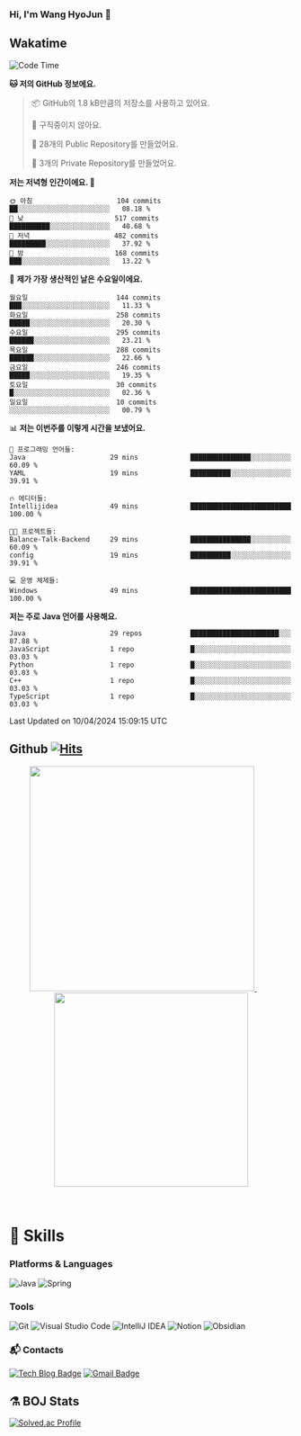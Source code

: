 ### Hi, I'm Wang HyoJun 👋

## Wakatime
<!--START_SECTION:waka-->
![Code Time](http://img.shields.io/badge/Code%20Time-198%20hrs%2058%20mins-blue)

**🐱 저의 GitHub 정보에요.** 

> 📦 GitHub의 1.8 kB만큼의 저장소를 사용하고 있어요. 
 > 
> 🚫 구직중이지 않아요.
 > 
> 📜 28개의 Public Repository를 만들었어요. 
 > 
> 🔑 3개의 Private Repository를 만들었어요. 
 > 
**저는 저녁형 인간이에요. 🦉** 

```text
🌞 아침                     104 commits         ██░░░░░░░░░░░░░░░░░░░░░░░   08.18 % 
🌆 낮　                     517 commits         ██████████░░░░░░░░░░░░░░░   40.68 % 
🌃 저녁                     482 commits         █████████░░░░░░░░░░░░░░░░   37.92 % 
🌙 밤　                     168 commits         ███░░░░░░░░░░░░░░░░░░░░░░   13.22 % 
```
📅 **제가 가장 생산적인 날은 수요일이에요.** 

```text
월요일                      144 commits         ███░░░░░░░░░░░░░░░░░░░░░░   11.33 % 
화요일                      258 commits         █████░░░░░░░░░░░░░░░░░░░░   20.30 % 
수요일                      295 commits         ██████░░░░░░░░░░░░░░░░░░░   23.21 % 
목요일                      288 commits         ██████░░░░░░░░░░░░░░░░░░░   22.66 % 
금요일                      246 commits         █████░░░░░░░░░░░░░░░░░░░░   19.35 % 
토요일                      30 commits          █░░░░░░░░░░░░░░░░░░░░░░░░   02.36 % 
일요일                      10 commits          ░░░░░░░░░░░░░░░░░░░░░░░░░   00.79 % 
```


📊 **저는 이번주를 이렇게 시간을 보냈어요.** 

```text
💬 프로그래밍 언어들: 
Java                     29 mins             ███████████████░░░░░░░░░░   60.09 % 
YAML                     19 mins             ██████████░░░░░░░░░░░░░░░   39.91 % 

🔥 에디터들: 
Intellijidea             49 mins             █████████████████████████   100.00 % 

🐱‍💻 프로젝트들: 
Balance-Talk-Backend     29 mins             ███████████████░░░░░░░░░░   60.09 % 
config                   19 mins             ██████████░░░░░░░░░░░░░░░   39.91 % 

💻 운영 체제들: 
Windows                  49 mins             █████████████████████████   100.00 % 
```

**저는 주로 Java 언어를 사용해요.** 

```text
Java                     29 repos            ██████████████████████░░░   87.88 % 
JavaScript               1 repo              █░░░░░░░░░░░░░░░░░░░░░░░░   03.03 % 
Python                   1 repo              █░░░░░░░░░░░░░░░░░░░░░░░░   03.03 % 
C++                      1 repo              █░░░░░░░░░░░░░░░░░░░░░░░░   03.03 % 
TypeScript               1 repo              █░░░░░░░░░░░░░░░░░░░░░░░░   03.03 % 
```




 Last Updated on 10/04/2024 15:09:15 UTC
<!--END_SECTION:waka-->

## Github [![Hits](https://hits.seeyoufarm.com/api/count/incr/badge.svg?url=https%3A%2F%2Fgithub.com%2Fgywns0417%2Fhit-counter&count_bg=%239AEB68&title_bg=%23B1D1F7&icon=&icon_color=%23E7E7E7&title=hits&edge_flat=false)](https://hits.seeyoufarm.com)

<p align="center">
  <a href="https://github.com/gywns0417">
    <img src="https://github-readme-stats.vercel.app/api?username=gywns0417&show_icons=true&theme=catppuccin_latte" width="400" style="max-width:100%;" />
  </a>
  &nbsp;
  &nbsp;
  &nbsp;
  &nbsp;
  <a href="https://github.com/gywns0417">
    <img src="https://github-readme-stats.vercel.app/api/top-langs/?username=gywns0417&layout=compact&show_icons=true&show_owner=true&theme=nord" width="345" style="max-width:100%;"/>
  </a>
</p>

<br>

# 💪 Skills
### Platforms & Languages
![Java](https://img.shields.io/badge/Java-007396.svg?&style=for-the-badge&logo=Java&logoColor=white)
![Spring](https://img.shields.io/badge/Spring-6DB33F.svg?&style=for-the-badge&logo=Spring&logoColor=white)

### Tools
![Git](https://img.shields.io/badge/Git-F05032.svg?&style=for-the-badge&logo=Git&logoColor=white)
![Visual Studio Code](https://img.shields.io/badge/Visual%20Studio%20Code-007ACC.svg?&style=for-the-badge&logo=Visual%20Studio%20Code&logoColor=white)
![IntelliJ IDEA](https://img.shields.io/badge/IntelliJ%20IDEA-000000.svg?&style=for-the-badge&logo=IntelliJ%20IDEA&logoColor=white)
![Notion](https://img.shields.io/badge/Notion-000000.svg?&style=for-the-badge&logo=Notion&logoColor=white)
![Obsidian](https://img.shields.io/badge/Obsidian-7C3AED.svg?&style=for-the-badge&logo=Obsidian&logoColor=white)


### :mailbox_with_mail: Contacts
[![Tech Blog Badge](http://img.shields.io/badge/-Tech%20blog-black?style=flat-square&logo=github&link=https://king-dev.tistory.com/)](https://king.tistory.com/)
[![Gmail Badge](https://img.shields.io/badge/Gmail-d14836?style=flat-square&logo=Gmail&logoColor=white&link=mailto:gywns0417@gmail.com)](mailto:gywns0417@gmail.com)

## ⚗️ BOJ Stats

[![Solved.ac Profile](http://mazassumnida.wtf/api/v2/generate_badge?boj=gywns0417)](https://solved.ac/gywns0417/)
